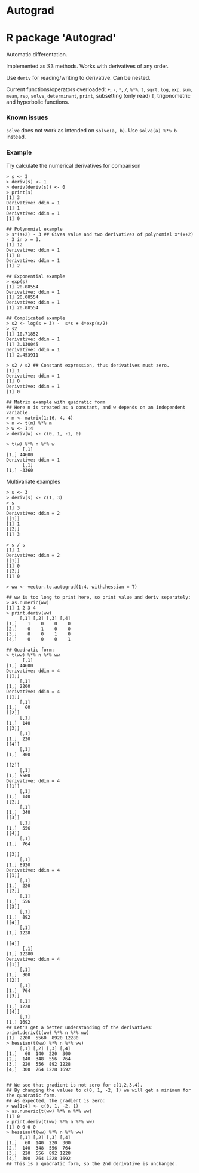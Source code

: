 # Autograd
# R package 'Autograd'

Automatic differentation.

Implemented as S3 methods. Works with derivatives of any order.



Use ``deriv`` for reading/writing to derivative. Can be nested.

Current functions/operators overloaded:
`+`, `-`, `*`, `/`, `%*%`, `t`, `sqrt`, `log`, `exp`, `sum`, `mean`,
`rep`, `solve`, `determinant`, `print`, 
subsetting (only read) `[`, trigonometric and hyperbolic functions. 

### Known issues
`solve` does not work as intended on `solve(a, b)`. Use `solve(a) %*% b` instead.


### Example
Try calculate the numerical derivatives for comparison
```
> s <- 3
> deriv(s) <- 1
> deriv(deriv(s)) <- 0
> print(s)
[1] 3
Derivative: ddim = 1 
[1] 1
Derivative: ddim = 1 
[1] 0

## Polynomial example
> s*(s+2) - 3 ## Gives value and two derivatives of polynomial x*(x+2) - 3 in x = 3.
[1] 12
Derivative: ddim = 1 
[1] 8
Derivative: ddim = 1 
[1] 2

## Exponential example
> exp(s)
[1] 20.08554
Derivative: ddim = 1 
[1] 20.08554
Derivative: ddim = 1 
[1] 20.08554

## Complicated example
> s2 <- log(s + 3) -  s*s + 4*exp(s/2)
> s2
[1] 10.71852
Derivative: ddim = 1 
[1] 3.130045
Derivative: ddim = 1 
[1] 2.453911

> s2 / s2 ## Constant expression, thus derivatives must zero.
[1] 1
Derivative: ddim = 1 
[1] 0
Derivative: ddim = 1 
[1] 0

## Matrix example with quadratic form
## Here n is treated as a constant, and w depends on an independent variable.
> m <- matrix(1:16, 4, 4)
> n <- t(m) %*% m
> w <- 1:4
> deriv(w) <- c(0, 1, -1, 0)

> t(w) %*% n %*% w
      [,1]
[1,] 44600
Derivative: ddim = 1 
      [,1]
[1,] -3360
```
Multivariate examples
```
> s <- 3
> deriv(s) <- c(1, 3)
> s
[1] 3
Derivative: ddim = 2 
[[1]]
[1] 1
[[2]]
[1] 3

> s / s
[1] 1
Derivative: ddim = 2 
[[1]]
[1] 0
[[2]]
[1] 0

> ww <- vector.to.autograd(1:4, with.hessian = T)

## ww is too long to print here, so print value and deriv seperately:
> as.numeric(ww)
[1] 1 2 3 4
> print.deriv(ww)
     [,1] [,2] [,3] [,4]
[1,]    1    0    0    0
[2,]    0    1    0    0
[3,]    0    0    1    0
[4,]    0    0    0    1

## Quadratic form:
> t(ww) %*% n %*% ww
      [,1]
[1,] 44600
Derivative: ddim = 4 
[[1]]
     [,1]
[1,] 2200
Derivative: ddim = 4 
[[1]]
     [,1]
[1,]   60
[[2]]
     [,1]
[1,]  140
[[3]]
     [,1]
[1,]  220
[[4]]
     [,1]
[1,]  300

[[2]]
     [,1]
[1,] 5560
Derivative: ddim = 4 
[[1]]
     [,1]
[1,]  140
[[2]]
     [,1]
[1,]  348
[[3]]
     [,1]
[1,]  556
[[4]]
     [,1]
[1,]  764

[[3]]
     [,1]
[1,] 8920
Derivative: ddim = 4 
[[1]]
     [,1]
[1,]  220
[[2]]
     [,1]
[1,]  556
[[3]]
     [,1]
[1,]  892
[[4]]
     [,1]
[1,] 1228

[[4]]
      [,1]
[1,] 12280
Derivative: ddim = 4 
[[1]]
     [,1]
[1,]  300
[[2]]
     [,1]
[1,]  764
[[3]]
     [,1]
[1,] 1228
[[4]]
     [,1]
[1,] 1692
## Let's get a better understanding of the derivatives:
print.deriv(t(ww) %*% n %*% ww)
[1]  2200  5560  8920 12280
> hessian(t(ww) %*% n %*% ww)
     [,1] [,2] [,3] [,4]
[1,]   60  140  220  300
[2,]  140  348  556  764
[3,]  220  556  892 1228
[4,]  300  764 1228 1692


## We see that gradient is not zero for c(1,2,3,4).
## By changing the values to c(0, 1, -2, 1) we will get a minimum for the quadratic form. 
## As expected, the gradient is zero:
> ww[1:4] <- c(0, 1, -2, 1)
> as.numeric(t(ww) %*% n %*% ww)
[1] 0
> print.deriv(t(ww) %*% n %*% ww)
[1] 0 0 0 0
> hessian(t(ww) %*% n %*% ww)
     [,1] [,2] [,3] [,4]
[1,]   60  140  220  300
[2,]  140  348  556  764
[3,]  220  556  892 1228
[4,]  300  764 1228 1692
## This is a quadratic form, so the 2nd derivative is unchanged.

```
